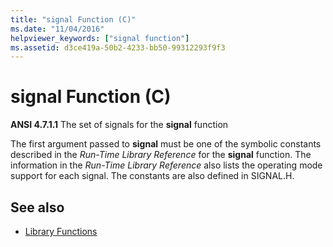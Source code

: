 ```yaml
---
title: "signal Function (C)"
ms.date: "11/04/2016"
helpviewer_keywords: ["signal function"]
ms.assetid: d3ce419a-50b2-4233-bb50-99312293f9f3
---
```

# signal Function (C)

**ANSI 4.7.1.1** The set of signals for the **signal** function

The first argument passed to **signal** must be one of the symbolic constants described in the *Run-Time Library Reference* for the **signal** function. The information in the *Run-Time Library Reference* also lists the operating mode support for each signal. The constants are also defined in SIGNAL.H.

## See also

- [Library Functions](../c-language/library-functions.md)
